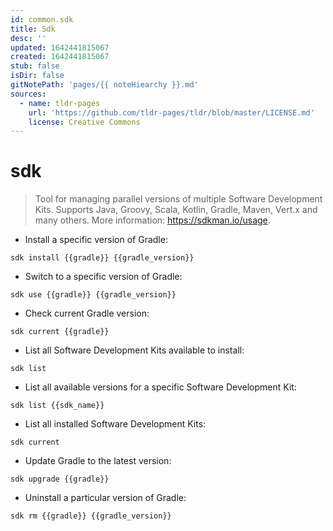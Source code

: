 ```yaml
---
id: common.sdk
title: Sdk
desc: ''
updated: 1642441815067
created: 1642441815067
stub: false
isDir: false
gitNotePath: 'pages/{{ noteHiearchy }}.md'
sources:
  - name: tldr-pages
    url: 'https://github.com/tldr-pages/tldr/blob/master/LICENSE.md'
    license: Creative Commons
---
```

# sdk

> Tool for managing parallel versions of multiple Software Development Kits.
> Supports Java, Groovy, Scala, Kotlin, Gradle, Maven, Vert.x and many others.
> More information: <https://sdkman.io/usage>.

- Install a specific version of Gradle:

`sdk install {{gradle}} {{gradle_version}}`

- Switch to a specific version of Gradle:

`sdk use {{gradle}} {{gradle_version}}`

- Check current Gradle version:

`sdk current {{gradle}}`

- List all Software Development Kits available to install:

`sdk list`

- List all available versions for a specific Software Development Kit:

`sdk list {{sdk_name}}`

- List all installed Software Development Kits:

`sdk current`

- Update Gradle to the latest version:

`sdk upgrade {{gradle}}`

- Uninstall a particular version of Gradle:

`sdk rm {{gradle}} {{gradle_version}}`

